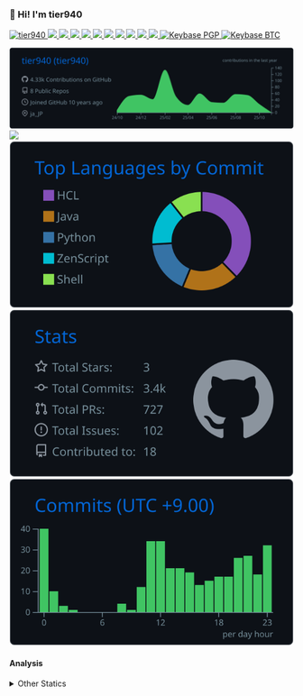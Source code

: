 ### 👋 Hi! I'm tier940

<p align="left"> 
  <a href="https://github.com/tier940/tier940/">
    <img src="https://komarev.com/ghpvc/?username=tier940" alt="tier940" />
  </a>
  <a href="http://twitter.com/tier940">
    <img height="20" src="https://img.shields.io/twitter/follow/tier940?label=Twitter&logo=twitter&style=flat" />
  </a>
  <a href="https://github.com/tier940">
    <img height="20" src="https://img.shields.io/github/followers/tier940?label=follow&logo=github&style=flat" />
  </a>
  <a href="https://www.reddit.com/user/tier940">
    <img height="20" src="https://img.shields.io/reddit/user-karma/combined/tier940?label=Reddit&logo=reddit&style=flat" />
  </a>
  <a href="https://stackoverflow.com/users/17317833/tier940">
    <img height="20" src="https://img.shields.io/stackexchange/stackoverflow/r/17317833?label=StackOverflow&logo=stack-overflow&style=flat" />
  </a>
  <a href="https://zenn.dev/tier940">
    <img height="20" src="https://zenn.badge.nikaera.com/s/tier940/likes" />
  </a>
  <a href="https://zenn.dev/tier940">
    <img height="20" src="https://zenn.badge.nikaera.com/s/tier940/followers" />
  </a>
  <a href="https://zenn.dev/tier940">
    <img height="20" src="https://zenn.badge.nikaera.com/s/tier940/articles" />
  </a>
  <a href="http://qiita.com/tier940">
    <img height="20" src="https://qiita-badge.apiapi.app/s/tier940/posts.svg" />
  </a>
  <a href="http://qiita.com/tier940">
    <img height="20" src="https://qiita-badge.apiapi.app/s/tier940/contributions.svg" />
  </a>
  <a href="https://github.com/tier940/tier940/">
    <img height="20" src="https://github.com/tier940/tier940/actions/workflows/main.yml/badge.svg" />
  </a>
  <a href="https://keybase.io/tier940">
    <img alt="Keybase PGP" src="https://img.shields.io/keybase/pgp/tier940">
  </a>
  <a href="https://keybase.io/tier940">
    <img alt="Keybase BTC" src="https://img.shields.io/keybase/btc/tier940">
  </a>
</p>

[![](https://raw.githubusercontent.com/tier940/tier940/main/profile-summary-card-output/github_dark/0-profile-details.svg)](https://github.com/vn7n24fzkq/github-profile-summary-cards)
[![](https://raw.githubusercontent.com/tier940/tier940/main/profile-summary-card-output/github_dark/1-repos-per-language.svg)](https://github.com/vn7n24fzkq/github-profile-summary-cards) [![](https://raw.githubusercontent.com/tier940/tier940/main/profile-summary-card-output/github_dark/2-most-commit-language.svg)](https://github.com/vn7n24fzkq/github-profile-summary-cards)
[![](https://raw.githubusercontent.com/tier940/tier940/main/profile-summary-card-output/github_dark/3-stats.svg)](https://github.com/vn7n24fzkq/github-profile-summary-cards) [![](https://raw.githubusercontent.com/tier940/tier940/main/profile-summary-card-output/github_dark/4-productive-time.svg)](https://github.com/vn7n24fzkq/github-profile-summary-cards)


#### Analysis
<!-- <img height="150" src="https://github.com/tier940/tier940/blob/master/images/stat.svg" alt="Alternative Text"/> -->

<details>
  <summary>Other Statics</summary>
  <!--START_SECTION:waka-->
![Code Time](http://img.shields.io/badge/Code%20Time-5%2C175%20hrs%204%20mins-blue)

**🐱 My GitHub Data** 

> 📦 45.4 kB Used in GitHub's Storage 
 > 
> 💼 Opted to Hire
 > 
> 📜 12 Public Repositories 
 > 
> 🔑 6 Private Repositories 
 > 
**I'm an Early 🐤** 

```text
🌞 Morning                2729 commits        ████░░░░░░░░░░░░░░░░░░░░░   16.32 % 
🌆 Daytime                6166 commits        █████████░░░░░░░░░░░░░░░░   36.88 % 
🌃 Evening                6151 commits        █████████░░░░░░░░░░░░░░░░   36.79 % 
🌙 Night                  1672 commits        ██░░░░░░░░░░░░░░░░░░░░░░░   10.00 % 
```
📅 **I'm Most Productive on Saturday** 

```text
Monday                   1706 commits        ███░░░░░░░░░░░░░░░░░░░░░░   10.20 % 
Tuesday                  2655 commits        ████░░░░░░░░░░░░░░░░░░░░░   15.88 % 
Wednesday                2051 commits        ███░░░░░░░░░░░░░░░░░░░░░░   12.27 % 
Thursday                 1730 commits        ███░░░░░░░░░░░░░░░░░░░░░░   10.35 % 
Friday                   2370 commits        ████░░░░░░░░░░░░░░░░░░░░░   14.18 % 
Saturday                 3166 commits        █████░░░░░░░░░░░░░░░░░░░░   18.94 % 
Sunday                   3040 commits        █████░░░░░░░░░░░░░░░░░░░░   18.18 % 
```


📊 **This Week I Spent My Time On** 

```text
🕑︎ Time Zone: Asia/Tokyo

💬 Programming Languages: 
Other                    31 hrs 8 mins       ██████████████████████░░░   86.73 % 
Java                     3 hrs 19 mins       ██░░░░░░░░░░░░░░░░░░░░░░░   09.24 % 
Go                       40 mins             ░░░░░░░░░░░░░░░░░░░░░░░░░   01.88 % 
Groovy                   13 mins             ░░░░░░░░░░░░░░░░░░░░░░░░░   00.64 % 
Smarty                   10 mins             ░░░░░░░░░░░░░░░░░░░░░░░░░   00.48 % 

🔥 Editors: 
Chrome                   32 hrs 40 mins      ███████████████████████░░   90.98 % 
IntelliJ IDEA            2 hrs 37 mins       ██░░░░░░░░░░░░░░░░░░░░░░░   07.30 % 
VS Code                  36 mins             ░░░░░░░░░░░░░░░░░░░░░░░░░   01.68 % 
Edge                     0 secs              ░░░░░░░░░░░░░░░░░░░░░░░░░   00.03 % 

💻 Operating System: 
Windows                  29 hrs 59 mins      █████████████████████░░░░   83.53 % 
Mac                      3 hrs 48 mins       ███░░░░░░░░░░░░░░░░░░░░░░   10.61 % 
Unknown OS               2 hrs 6 mins        █░░░░░░░░░░░░░░░░░░░░░░░░   05.86 % 
```

**I Mostly Code in Java** 

```text
Java                     13 repos            ████████████░░░░░░░░░░░░░   50.00 % 
ZenScript                3 repos             ███░░░░░░░░░░░░░░░░░░░░░░   11.54 % 
Shell                    2 repos             ██░░░░░░░░░░░░░░░░░░░░░░░   07.69 % 
Python                   2 repos             ██░░░░░░░░░░░░░░░░░░░░░░░   07.69 % 
HTML                     1 repo              █░░░░░░░░░░░░░░░░░░░░░░░░   03.85 % 
```



**Timeline**

![Lines of Code chart](https://raw.githubusercontent.com/tier940/tier940/main/assets/bar_graph.png)


 Last Updated on 06/02/2025 00:57:37 UTC
<!--END_SECTION:waka-->
</details>
